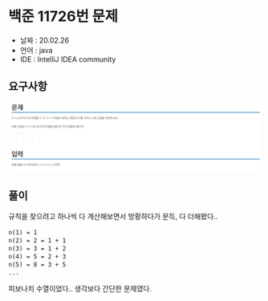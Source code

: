 # 백준 11726번 문제

* 날짜 : 20.02.26
* 언어 : java
* IDE : IntelliJ IDEA community 

## 요구사항

<img src="/doc/backjoon11726.png"> 


## 풀이

규칙을 찾으려고 하나씩 다 계산해보면서 방황하다가 문득, 다 더해봤다..


```
n(1) = 1
n(2) = 2 = 1 + 1
n(3) = 3 = 1 + 2
n(4) = 5 = 2 + 3
n(5) = 8 = 3 + 5 
...
```

피보나치 수열이었다.. 생각보다 간단한 문제였다.
